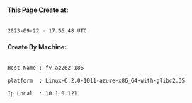 
   
#### This Page Create at:

```bash

2023-09-22 - 17:56:48 UTC

```

#### Create By Machine:

```bash

Host Name : fv-az262-186

platform  : Linux-6.2.0-1011-azure-x86_64-with-glibc2.35

Ip Local  : 10.1.0.121

```

